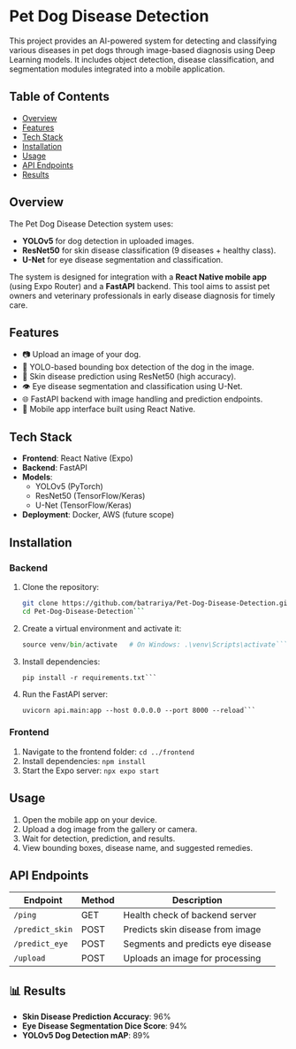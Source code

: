 # Pet Dog Disease Detection

This project provides an AI-powered system for detecting and classifying various diseases in pet dogs through image-based diagnosis using Deep Learning models. It includes object detection, disease classification, and segmentation modules integrated into a mobile application.

## Table of Contents

- [Overview](#overview)
- [Features](#features)
- [Tech Stack](#tech-stack)
- [Installation](#installation)
- [Usage](#usage)
- [API Endpoints](#api-endpoints)
- [Results](#results)

## Overview

The Pet Dog Disease Detection system uses:

- **YOLOv5** for dog detection in uploaded images.
- **ResNet50** for skin disease classification (9 diseases + healthy class).
- **U-Net** for eye disease segmentation and classification.

The system is designed for integration with a **React Native mobile app** (using Expo Router) and a **FastAPI** backend. This tool aims to assist pet owners and veterinary professionals in early disease diagnosis for timely care.

## Features

- 📷 Upload an image of your dog.
- 📍 YOLO-based bounding box detection of the dog in the image.
- 🧠 Skin disease prediction using ResNet50 (high accuracy).
- 👁️ Eye disease segmentation and classification using U-Net.
- 🌐 FastAPI backend with image handling and prediction endpoints.
- 📱 Mobile app interface built using React Native.

## Tech Stack

- **Frontend**: React Native (Expo)
- **Backend**: FastAPI
- **Models**: 
  - YOLOv5 (PyTorch)
  - ResNet50 (TensorFlow/Keras)
  - U-Net (TensorFlow/Keras)
- **Deployment**: Docker, AWS (future scope)

## Installation

### Backend

1. Clone the repository:
   ```bash
   git clone https://github.com/batrariya/Pet-Dog-Disease-Detection.git
   cd Pet-Dog-Disease-Detection```
2. Create a virtual environment and activate it:
   ```python -m venv venv
   source venv/bin/activate   # On Windows: .\venv\Scripts\activate```
3. Install dependencies:
   ```cd backend/api
   pip install -r requirements.txt```
4. Run the FastAPI server:
   ```cd ..
   uvicorn api.main:app --host 0.0.0.0 --port 8000 --reload```

### Frontend

1. Navigate to the frontend folder:
   ```cd ../frontend```
2. Install dependencies:
   ```npm install```
3. Start the Expo server:
   ```npx expo start```
   
## Usage

1. Open the mobile app on your device.
2. Upload a dog image from the gallery or camera.
3. Wait for detection, prediction, and results.
4. View bounding boxes, disease name, and suggested remedies.

## API Endpoints

| Endpoint         | Method | Description                           |
|------------------|--------|---------------------------------------|
| `/ping`          | GET    | Health check of backend server        |
| `/predict_skin`  | POST   | Predicts skin disease from image      |
| `/predict_eye`   | POST   | Segments and predicts eye disease     |
| `/upload`        | POST   | Uploads an image for processing       |
   
## 📊 Results

- **Skin Disease Prediction Accuracy**: 96%
- **Eye Disease Segmentation Dice Score**: 94%
- **YOLOv5 Dog Detection mAP**: 89%

